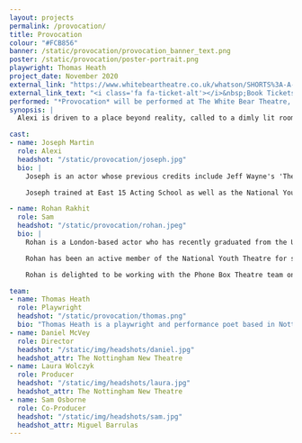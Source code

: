 ```yaml
---
layout: projects
permalink: /provocation/
title: Provocation
colour: "#FCB856"
banner: /static/provocation/provocation_banner_text.png
poster: /static/provocation/poster-portrait.png
playwright: Thomas Heath
project_date: November 2020
external_link: "https://www.whitebeartheatre.co.uk/whatson/SHORTS%3A-A-Festival-of-New-Writing"
external_link_text: "<i class='fa fa-ticket-alt'></i>&nbsp;Book Tickets"
performed: "*Provocation* will be performed at The White Bear Theatre, London, on 5th November, as part of Make It Beautiful's SHORTS festival."
synopsis: |
  Alexi is driven to a place beyond reality, called to a dimly lit room overlooking the city by a force they don't understand. All they find is Sam, a person who seems to know everything about them and willing to serve their every need. It's only when Alexi reveals their deepest secrets, that they are faced with the terrifying nature of what they've found.

cast: 
- name: Joseph Martin
  role: Alexi
  headshot: "/static/provocation/joseph.jpg"
  bio: | 
    Joseph is an actor whose previous credits include Jeff Wayne's 'The War of the Worlds', Sir Quentin Blake's 'The Green Ship' (UK Tour), 'Middled Aged Rent' (Hope Theatre), and 'The Laramie Project' (Castle Theatre).

    Joseph trained at East 15 Acting School as well as the National Youth Theatre, and has also got voice and presenting work for BBC Radio 2 and Warner Bros. Studios under his belt.

- name: Rohan Rakhit
  role: Sam
  headshot: "/static/provocation/rohan.jpeg"
  bio: |
    Rohan is a London-based actor who has recently graduated from the University of Nottingham. Over the last three years Rohan has been heavily involved with the Nottingham New Theatre performing in several productions, including his starring role in Bill Hayes's 'tl;dr' as part of the theatre's quarantine season.

    Rohan has been an active member of the National Youth Theatre for several years and performed as Kabir in Tanika Gupta's 'White Boy' in Leicester Square as part of the centenary of the organisation. As well as this, he has had lead roles in several short films for companies such as Future 16 Productions, Chronic Insanity Theatre Company and LINL Productions.

    Rohan is delighted to be working with the Phone Box Theatre team on this exciting project and cannot wait to be performing at a theatre in front of a live audience once more.

team:
- name: Thomas Heath
  role: Playwright
  headshot: "/static/provocation/thomas.png"
  bio: "Thomas Heath is a playwright and performance poet based in Nottingham, specialising in abstract and physical theatre. He has had work performed at The Old Red Lion Theatre, The Brighton New Venture Theatre, VAULT festival 2020 and has been published in the Fahmidan literary journal."
- name: Daniel McVey
  role: Director
  headshot: "/static/img/headshots/daniel.jpg"
  headshot_attr: The Nottingham New Theatre
- name: Laura Wolczyk
  role: Producer
  headshot: "/static/img/headshots/laura.jpg"
  headshot_attr: The Nottingham New Theatre
- name: Sam Osborne
  role: Co-Producer
  headshot: "/static/img/headshots/sam.jpg"
  headshot_attr: Miguel Barrulas
--- 
```


